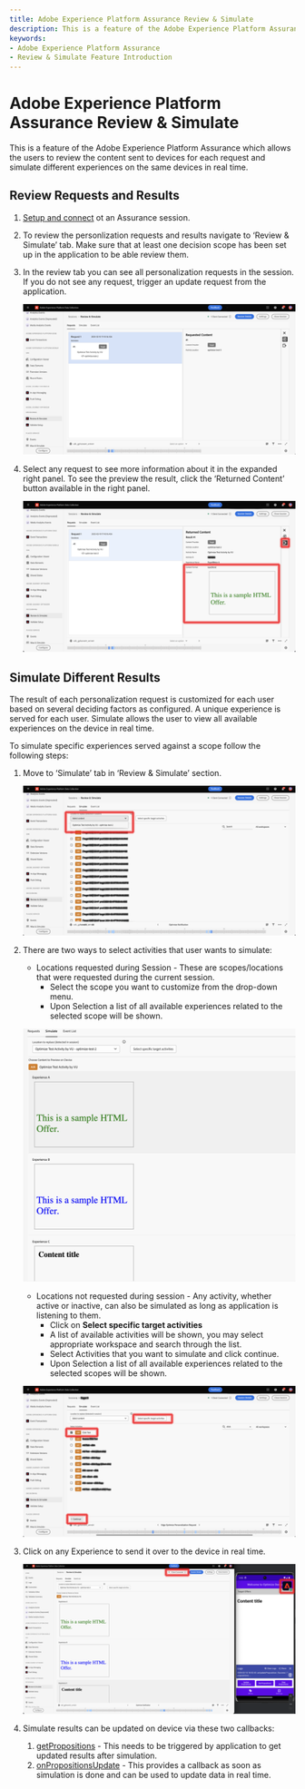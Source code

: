 ```yaml
---
title: Adobe Experience Platform Assurance Review & Simulate
description: This is a feature of the Adobe Experience Platform Assurance which allows the users to review the content sent to devices for each request and simulate different experiences on the same devices in real time.
keywords:
- Adobe Experience Platform Assurance
- Review & Simulate Feature Introduction
---
```


# Adobe Experience Platform Assurance Review & Simulate

This is a feature of the Adobe Experience Platform Assurance which allows the users to review the content sent to devices for each request and simulate different experiences on the same devices in real time.

## Review Requests and Results

1. [Setup and connect](./assurance-for-decisioning.md) ot an Assurance session.
2. To review the personlization requests and results navigate to ‘Review & Simulate’ tab.
   Make sure that at least one decision scope has been set up in the application to be able review them. 

3. In the review tab you can see all personalization requests in the session. If you do not see any request, trigger an update request from the application.

   ![](./assets/review-simulate/assurance-review-tab.png)

4. Select any request to see more information about it in the expanded right panel. To see the preview the result, click the ‘Returned Content’ button available in the right panel. 

   ![](./assets/review-simulate/assurance-result-preview.png)


## Simulate Different Results

The result of each personalization request is customized for each user based on several deciding factors as configured. A unique experience is served for each user. Simulate allows the user to view all available experiences on the device in real time.  

To simulate specific experiences served against a scope follow the following steps:

1. Move to ‘Simulate’ tab in ‘Review & Simulate’ section.

   ![](./assets/review-simulate/assurance-simulate-tab.png)

2. There are two ways to select activities that user wants to simulate:
   * Locations requested during Session - These are scopes/locations that were requested during the current session. 
      * Select the scope you want to customize from the drop-down menu. 
      * Upon Selection a list of all available experiences related to the selected scope will be shown. 
      
   ![](./assets/review-simulate/assurance-simulate-options.png)

   * Locations not requested during session - Any activity, whether active or inactive, can also be simulated as long as application is listening to them.
      * Click on **Select specific target activities**
      * A list of available activities will be shown, you may select appropriate workspace and search through the list.
      * Select Activities that you want to simulate and click continue. 
      * Upon Selection a list of all available experiences related to the selected scopes will be shown.
   
   ![](./assets/review-simulate/assurance-simulate-specific.png)

3. Click on any Experience to send it over to the device in real time. 

   ![](./assets/review-simulate/assurance-simulate-device.png)

4. Simulate results can be updated on device via these two callbacks:
   1. [getPropositions](https://developer.adobe.com/client-sdks/edge/adobe-journey-optimizer-decisioning/api-reference/#getpropositions) - This needs to be triggered by application to get updated results after simulation.
   2. [onPropositionsUpdate](https://developer.adobe.com/client-sdks/edge/adobe-journey-optimizer-decisioning/api-reference/#onpropositionsupdate) - This provides a callback as soon as simulation is done and can be used to update data in real time.
